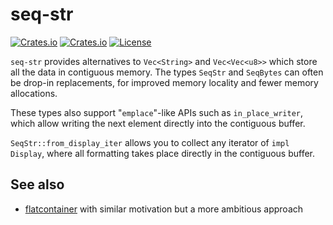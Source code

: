 # seq-str

[![Crates.io](https://img.shields.io/crates/v/conf?style=flat-square)](https://crates.io/crates/seq-str)
[![Crates.io](https://img.shields.io/crates/d/conf?style=flat-square)](https://crates.io/crates/seq-str)
[![License](https://img.shields.io/badge/license-MIT%202.0-blue?style=flat-square)](LICENSE)

`seq-str` provides alternatives to `Vec<String>` and `Vec<Vec<u8>>` which store
all the data in contiguous memory. The types `SeqStr` and `SeqBytes` can often
be drop-in replacements, for improved memory locality and fewer memory allocations.

These types also support "`emplace`"-like APIs such as `in_place_writer`, which
allow writing the next element directly into the contiguous buffer.

`SeqStr::from_display_iter` allows you to collect any iterator of `impl Display`,
where all formatting takes place directly in the contiguous buffer.

## See also

* [flatcontainer](https://github.com/antiguru/flatcontainer) with similar motivation
  but a more ambitious approach
